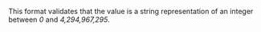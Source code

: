This format validates that the value is a string representation of an integer between *0* and *4,294,967,295*.
